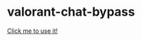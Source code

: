 # valorant-chat-bypass
[Click me to use it!](https://respecting.github.io/all-things-copying/valorant-chat-bypass)
